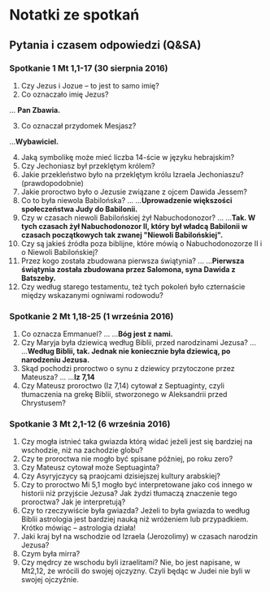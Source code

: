 # Notatki ze spotkań

## Pytania i czasem odpowiedzi (Q&SA)

### Spotkanie 1 Mt 1,1-17 (30 sierpnia 2016)

1. Czy Jezus i Jozue – to jest to samo imię?
2. Co oznaczało imię Jezus?

... __Pan Zbawia.__

3. Co oznaczał przydomek Mesjasz?

...__Wybawiciel.__

4. Jaką symbolikę może mieć liczba 14-ście w języku hebrajskim?
5. Czy Jechoniasz był przeklętym królem?
6. Jakie przekleństwo było na przeklętym królu Izraela Jechoniaszu? (prawdopodobnie)
7. Jakie proroctwo było o Jezusie związane z ojcem Dawida Jessem?
8. Co to była niewola Babilońska?
...
...__Uprowadzenie większości społeczeństwa Judy do Babilonii.__
9. Czy w czasach niewoli Babilońskiej żył Nabuchodonozor?
...
...__Tak. W tych czasach żył Nabuchodonozor II, który był władcą Babilonii w czasach początkowych tak zwanej "Niewoli Babilońskiej".__
10. Czy są jakieś źródła poza biblijne, które mówią o Nabuchodonozorze II i o Niewoli Babilońskiej?
11. Przez kogo została zbudowana pierwsza świątynia?
...
...__Pierwsza świątynia została zbudowana przez Salomona, syna Dawida z Batszeby.__
12. Czy według starego testamentu, też tych pokoleń było czternaście między wskazanymi ogniwami rodowodu? 

### Spotkanie 2 Mt 1,18-25 (1 września 2016)

1. Co oznacza Emmanuel?
...
...__Bóg jest z nami.__
2. Czy Maryja była dziewicą według Biblii, przed narodzinami Jezusa?
...
...__Według Biblii, tak. Jednak nie koniecznie była dziewicą, po narodzeniu Jezusa.__
3. Skąd pochodzi proroctwo o synu z dziewicy przytoczone przez Mateusza?
...
...__Iz 7,14__
4. Czy Mateusz proroctwo (Iz 7,14) cytował z Septuaginty, czyli tłumaczenia na grekę Biblii, stworzonego w Aleksandrii przed Chrystusem?

### Spotkanie 3 Mt 2,1-12 (6 września 2016)

1. Czy mogła istnieć taka gwiazda którą widać jeżeli jest się bardziej na wschodzie, niż na zachodzie globu?
2. Czy te proroctwa nie mogło być spisane później, po roku zero?
3. Czy Mateusz cytował może Septuaginta?
4. Czy Asyryjczycy są praojcami dzisiejszej kultury arabskiej?
5. Czy to proroctwo Mi 5,1 mogło być interpretowane jako coś innego w historii niż przyjście Jezusa? Jak żydzi tłumaczą znaczenie tego proroctwa? Jak je interpretują?
6. Czy to rzeczywiście była gwiazda? Jeżeli to była gwiazda to według Biblii astrologia jest bardziej nauką niż wróżeniem lub przypadkiem. Krótko mówiąc – astrologia działa! 
7. Jaki kraj był na wschodzie od Izraela (Jerozolimy) w czasach narodzin Jezusa?
8. Czym była mirra?
9. Czy mędrcy ze wschodu byli izraelitami? Nie, bo jest napisane, w Mt2,12, że wrócili do swojej ojczyzny. Czyli będąc w Judei nie byli w swojej ojczyźnie.
